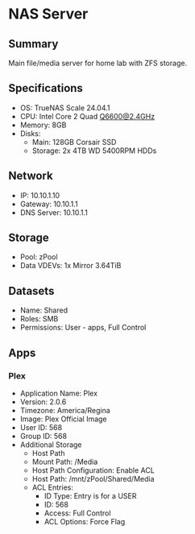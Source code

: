 # NAS Server

## Summary

Main file/media server for home lab with ZFS storage.

## Specifications

- OS: TrueNAS Scale 24.04.1
- CPU: Intel Core 2 Quad Q6600@2.4GHz
- Memory: 8GB
- Disks:
  - Main: 128GB Corsair SSD
  - Storage: 2x 4TB WD 5400RPM HDDs

## Network

- IP: 10.10.1.10
- Gateway: 10.10.1.1
- DNS Server: 10.10.1.1

## Storage

- Pool: zPool
- Data VDEVs: 1x Mirror 3.64TiB

## Datasets

- Name: Shared
- Roles: SMB
- Permissions: User - apps, Full Control

## Apps

### Plex

- Application Name: Plex
- Version: 2.0.6
- Timezone: America/Regina
- Image: Plex Official Image
- User ID: 568
- Group ID: 568
- Additional Storage
  - Host Path
  - Mount Path: /Media
  - Host Path Configuration: Enable ACL
  - Host Path: /mnt/zPool/Shared/Media
  - ACL Entries:
    - ID Type: Entry is for a USER
    - ID: 568
    - Access: Full Control
    - ACL Options: Force Flag
